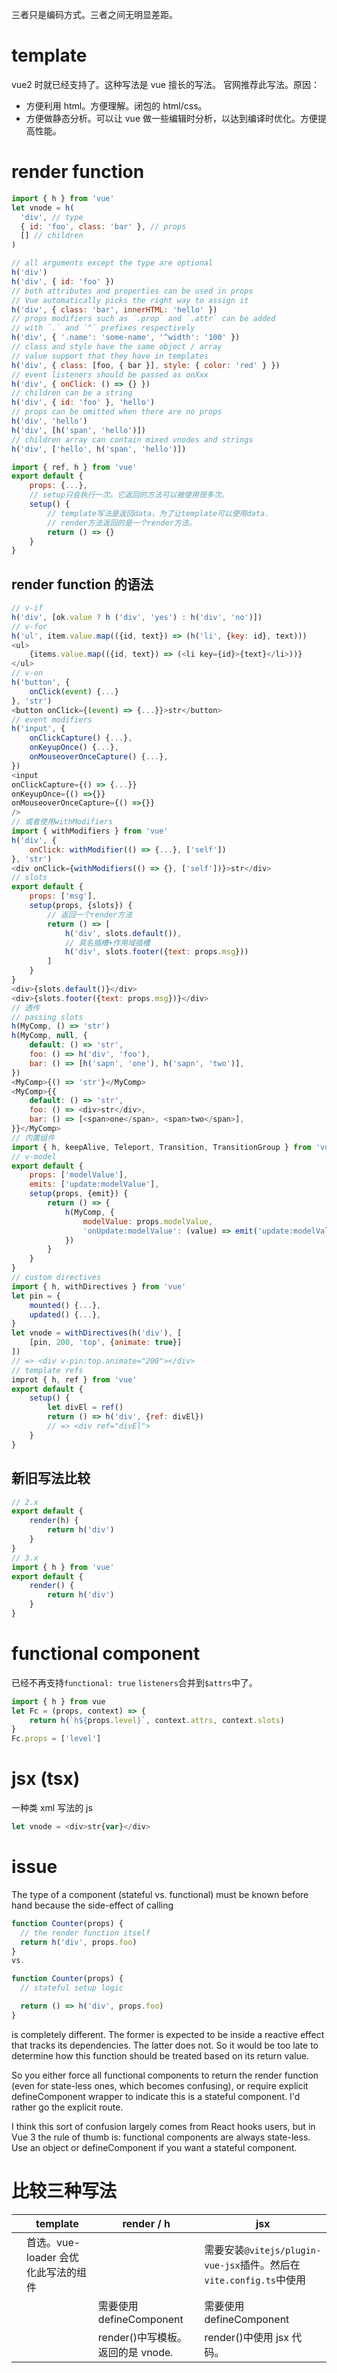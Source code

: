 三者只是编码方式。三者之间无明显差距。

# template

vue2 时就已经支持了。这种写法是 vue 擅长的写法。
官网推荐此写法。原因：

- 方便利用 html。方便理解。闭包的 html/css。
- 方便做静态分析。可以让 vue 做一些编辑时分析，以达到编译时优化。方便提高性能。

# render function

```js
import { h } from 'vue'
let vnode = h(
  'div', // type
  { id: 'foo', class: 'bar' }, // props
  [] // children
)

// all arguments except the type are optional
h('div')
h('div', { id: 'foo' })
// both attributes and properties can be used in props
// Vue automatically picks the right way to assign it
h('div', { class: 'bar', innerHTML: 'hello' })
// props modifiers such as `.prop` and `.attr` can be added
// with `.` and `^` prefixes respectively
h('div', { '.name': 'some-name', '^width': '100' })
// class and style have the same object / array
// value support that they have in templates
h('div', { class: [foo, { bar }], style: { color: 'red' } })
// event listeners should be passed as onXxx
h('div', { onClick: () => {} })
// children can be a string
h('div', { id: 'foo' }, 'hello')
// props can be omitted when there are no props
h('div', 'hello')
h('div', [h('span', 'hello')])
// children array can contain mixed vnodes and strings
h('div', ['hello', h('span', 'hello')])
```

```js
import { ref, h } from 'vue'
export default {
    props: {...},
    // setup只会执行一次。它返回的方法可以被使用很多次。
    setup() {
        // template写法是返回data，为了让template可以使用data.
        // render方法返回的是一个render方法。
        return () => {}
    }
}
```

## render function 的语法

```js
// v-if
h('div', [ok.value ? h ('div', 'yes') : h('div', 'no')])
// v-for
h('ul', item.value.map(({id, text}) => (h('li', {key: id}, text)))
<ul>
    {items.value.map(({id, text}) => (<li key={id}>{text}</li>))}
</ul>
// v-on
h('button', {
    onClick(event) {...}
}, 'str')
<button onClick={(event) => {...}}>str</button>
// event modifiers
h('input', {
    onClickCapture() {...},
    onKeyupOnce() {...},
    onMouseoverOnceCapture() {...},
})
<input
onClickCapture={() => {...}}
onKeyupOnce={() =>{}}
onMouseoverOnceCapture={() =>{}}
/>
// 或者使用withModifiers
import { withModifiers } from 'vue'
h('div', {
    onClick: withModifier(() => {...}, ['self'])
}, 'str')
<div onClick={withModifiers(() => {}, ['self'])}>str</div>
// slots
export default {
    props: ['msg'],
    setup(props, {slots}) {
        // 返回一个render方法
        return () => [
            h('div', slots.default()),
            // 具名插槽+作用域插槽
            h('div', slots.footer({text: props.msg}))
        ]
    }
}
<div>{slots.default()}</div>
<div>{slots.footer({text: props.msg})}</div>
// 透传
// passing slots
h(MyComp, () => 'str')
h(MyComp, null, {
    default: () => 'str',
    foo: () => h('div', 'foo'),
    bar: () => [h('sapn', 'one'), h('sapn', 'two')],
})
<MyComp>{() => 'str'}</MyComp>
<MyComp>{{
    default: () => 'str',
    foo: () => <div>str</div>,
    bar: () => [<span>one</span>, <span>two</span>],
}}</MyComp>
// 内置组件
import { h, keepAlive, Teleport, Transition, TransitionGroup } from 'vue'
// v-model
export default {
    props: ['modelValue'],
    emits: ['update:modelValue'],
    setup(props, {emit}) {
        return () => {
            h(MyComp, {
                modelValue: props.modelValue,
                'onUpdate:modelValue': (value) => emit('update:modelValue', value)
            })
        }
    }
}
// custom directives
import { h, withDirectives } from 'vue'
let pin = {
    mounted() {...},
    updated() {...},
}
let vnode = withDirectives(h('div'), [
    [pin, 200, 'top', {animate: true}]
])
// => <div v-pin:top.animate="200"></div>
// template refs
improt { h, ref } from 'vue'
export default {
    setup() {
        let divEl = ref()
        return () => h('div', {ref: divEl})
        // => <div ref="divEl">
    }
}
```

## 新旧写法比较

```js
// 2.x
export default {
    render(h) {
        return h('div')
    }
}
// 3.x
import { h } from 'vue'
export default {
    render() {
        return h('div')
    }
}
```

# functional component

已经不再支持`functional: true`
`listeners`合并到`$attrs`中了。

```js
import { h } from vue
let Fc = (props, context) => {
    return h(`h${props.level}`, context.attrs, context.slots)
}
Fc.props = ['level']
```

# jsx (tsx)

一种类 xml 写法的 js

```js
let vnode = <div>str{var}</div>
```

# issue

The type of a component (stateful vs. functional) must be known before hand because the side-effect of calling

```js
function Counter(props) {
  // the render function itself
  return h('div', props.foo)
}
vs.

function Counter(props) {
  // stateful setup logic

  return () => h('div', props.foo)
}
```

is completely different. The former is expected to be inside a reactive effect that tracks its dependencies. The latter does not. So it would be too late to determine how this function should be treated based on its return value.

So you either force all functional components to return the render function (even for state-less ones, which becomes confusing), or require explicit defineComponent wrapper to indicate this is a stateful component. I'd rather go the explicit route.

I think this sort of confusion largely comes from React hooks users, but in Vue 3 the rule of thumb is: functional components are always state-less. Use an object or defineComponent if you want a stateful component.

# 比较三种写法

|     | template                            | render / h                        | jsx                                                                |
| --- | ----------------------------------- | --------------------------------- | ------------------------------------------------------------------ |
|     | 首选。vue-loader 会优化此写法的组件 |                                   | 需要安装`@vitejs/plugin-vue-jsx`插件。然后在`vite.config.ts`中使用 |
|     |                                     | 需要使用 defineComponent          | 需要使用 defineComponent                                           |
|     |                                     | render()中写模板。返回的是 vnode. | render()中使用 jsx 代码。                                          |
